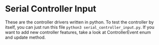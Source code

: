 # Serial Controller Input

These are the controller drivers written in python. To test the controller by itself, you can just run this file `python3 serial_controller_input.py`. If you want to add new controller features, take a look at ControllerEvent enum and update method.